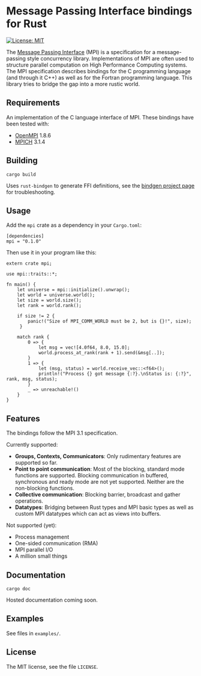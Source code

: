 # Message Passing Interface bindings for Rust

[![License: MIT][license-shield]][license]

The [Message Passing Interface][MPI] (MPI) is a specification for a
message-passing style concurrency library. Implementations of MPI are often used to structure
parallel computation on High Performance Computing systems. The MPI specification describes
bindings for the C programming language (and through it C++) as well as for the Fortran
programming language. This library tries to bridge the gap into a more rustic world.

[license-shield]: https://img.shields.io/badge/license-MIT-magenta.svg?style=flat-square
[license]: https://github.com/bsteinb/rsmpi/LICENSE
[MPI]: http://www.mpi-forum.org

## Requirements

An implementation of the C language interface of MPI. These bindings have been tested with:

- [OpenMPI][OpenMPI] 1.8.6
- [MPICH][MPICH] 3.1.4

[OpenMPI]: https://www.open-mpi.org
[MPICH]: https://www.mpich.org

## Building

```
cargo build
```

Uses `rust-bindgen` to generate FFI definitions, see the [bindgen project page][bindgen] for troubleshooting.

[bindgen]: https://github.com/crabtw/rust-bindgen

## Usage

Add the `mpi` crate as a dependency in your `Cargo.toml`:

```
[dependencies]
mpi = "0.1.0"
```

Then use it in your program like this:

```
extern crate mpi;

use mpi::traits::*;

fn main() {
    let universe = mpi::initialize().unwrap();
    let world = universe.world();
    let size = world.size();
    let rank = world.rank();

    if size != 2 {
        panic!("Size of MPI_COMM_WORLD must be 2, but is {}!", size);
     }

    match rank {
        0 => {
            let msg = vec![4.0f64, 8.0, 15.0];
            world.process_at_rank(rank + 1).send(&msg[..]);
        }
        1 => {
            let (msg, status) = world.receive_vec::<f64>();
            println!("Process {} got message {:?}.\nStatus is: {:?}", rank, msg, status);
        }
        _ => unreachable!()
    }
}
```

## Features

The bindings follow the MPI 3.1 specification.

Currently supported:

- **Groups, Contexts, Communicators**: Only rudimentary features are supported so far.
- **Point to point communication**: Most of the blocking, standard mode functions are supported.
Blocking communication in buffered, synchronous and ready mode are not yet supported. Neither
are the non-blocking functions.
- **Collective communication**: Blocking barrier, broadcast and gather operations.
- **Datatypes**: Bridging between Rust types and MPI basic types as well as custom MPI datatypes
which can act as views into buffers.

Not supported (yet):

- Process management
- One-sided communication (RMA)
- MPI parallel I/O
- A million small things

## Documentation

```
cargo doc
```

Hosted documentation coming soon.

## Examples

See files in `examples/`.

## License

The MIT license, see the file `LICENSE`.